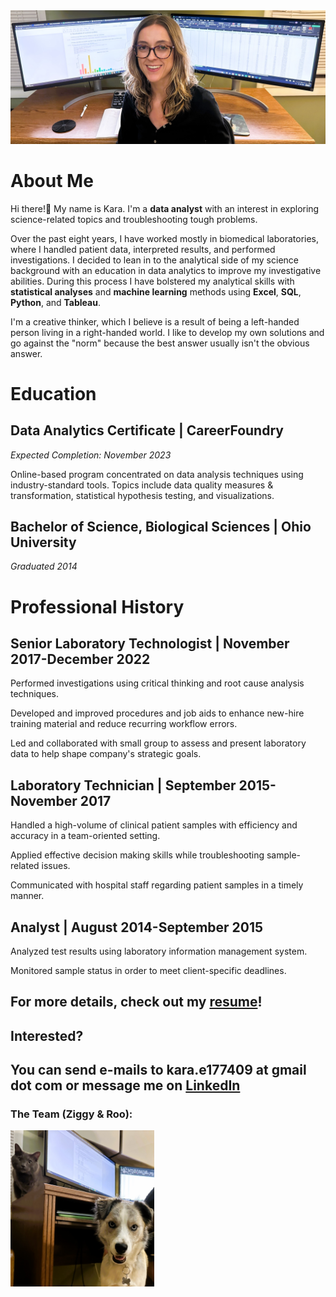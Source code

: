 <img src="images/portfolio3.jpg"/>

# About Me 
Hi there!👋 My name is Kara. I'm a **data analyst** with an interest in exploring science-related topics and troubleshooting tough problems. 

Over the past eight years, I have worked mostly in biomedical laboratories, where I handled patient data, interpreted results, and performed investigations. I decided to lean in to the analytical side of my science background with an education in data analytics to improve my investigative abilities. During this process I have bolstered my analytical skills with **statistical analyses** and **machine learning** methods using **Excel**, **SQL**, **Python**, and **Tableau**.

I'm a creative thinker, which I believe is a result of being a left-handed person living in a right-handed world. I like to develop my own solutions and go against the "norm" because the best answer usually isn't the obvious answer.

# Education
## Data Analytics Certificate | CareerFoundry
*Expected Completion: November 2023*

Online-based program concentrated on data analysis techniques using industry-standard tools. Topics include data quality measures & transformation, statistical hypothesis testing, and visualizations.

## Bachelor of Science, Biological Sciences | Ohio University
*Graduated 2014*

# Professional History 
## Senior Laboratory Technologist | November 2017-December 2022
Performed investigations using critical thinking and root cause analysis techniques.

Developed and improved procedures and job aids to enhance new-hire training material and reduce recurring workflow errors.

Led and collaborated with small group to assess and present laboratory data to help shape company's strategic goals.

## Laboratory Technician | September 2015-November 2017
Handled a high-volume of clinical patient samples with efficiency and accuracy in a team-oriented setting.

Applied effective decision making skills while troubleshooting sample-related issues.

Communicated with hospital staff regarding patient samples in a timely manner.

## Analyst | August 2014-September 2015
Analyzed test results using laboratory information management system.

Monitored sample status in order to meet client-specific deadlines.

## For more details, check out my [resume](https://github.com/ke177409/Kara-Evans/blob/main/images/Evans.Kara%20Resume.pdf)! 
## Interested? 
## You can send e-mails to **kara.e177409 at gmail dot com** or message me on [LinkedIn](https://www.linkedin.com/in/kara-m-evans/)

### The Team (Ziggy & Roo): 
<img src="images/portfolio2.jpg" width=230 height=250/>
